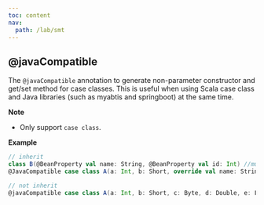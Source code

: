 ```yaml
---
toc: content
nav:
  path: /lab/smt
---
```


## @javaCompatible

The `@javaCompatible` annotation to generate non-parameter constructor and get/set method for case classes. 
This is useful when using Scala case class and Java libraries (such as myabtis and springboot) at the same time.

**Note**

- Only support `case class`.

**Example**

```scala
// inherit
class B(@BeanProperty val name: String, @BeanProperty val id: Int) //must add `@BeanProperty`
@JavaCompatible case class A(a: Int, b: Short, override val name: String, override val id: Int) extends B(name, id)

// not inherit
@javaCompatible case class A(a: Int, b: Short, c: Byte, d: Double, e: Float, f: Long, g: Char, h: Boolean, i: String)
```
